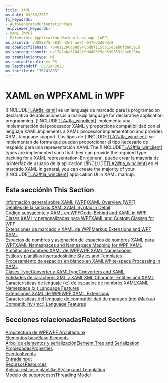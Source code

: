 ```yaml
---
title: XAML
ms.date: 03/30/2017
f1_keywords:
- AutoGeneratedOrientationPage
helpviewer_keywords:
- XAML [WPF]
- Extensible Application Markup Language [WPF]
ms.assetid: 5d858575-a83b-42df-ad3f-047ed2d6e3c8
ms.openlocfilehash: 7b4811290d58b946bd9f115cb15d5eb0fda03b1d
ms.sourcegitcommit: de17a7a0a37042f0d4406f5ae5393531caeb25ba
ms.translationtype: MT
ms.contentlocale: es-ES
ms.lasthandoff: 01/24/2020
ms.locfileid: "76741883"
---
```

# <a name="xaml-in-wpf"></a><span data-ttu-id="e6b95-102">XAML en WPF</span><span class="sxs-lookup"><span data-stu-id="e6b95-102">XAML in WPF</span></span>

[!INCLUDE[TLA#tla_xaml](../../../../includes/tlasharptla-xaml-md.md)] <span data-ttu-id="e6b95-103">es un lenguaje de marcado para la programación declarativa de aplicaciones.</span><span class="sxs-lookup"><span data-stu-id="e6b95-103">is a markup language for declarative application programming.</span></span> [!INCLUDE[TLA#tla_winclient](../../../../includes/tlasharptla-winclient-md.md)] <span data-ttu-id="e6b95-104">implementa una implementación del procesador XAML y proporciona compatibilidad con el lenguaje XAML.</span><span class="sxs-lookup"><span data-stu-id="e6b95-104">implements a XAML processor implementation and provides XAML language support.</span></span> <span data-ttu-id="e6b95-105">Los tipos de [!INCLUDE[TLA2#tla_winclient](../../../../includes/tla2sharptla-winclient-md.md)] se implementan de forma que pueden proporcionar el tipo necesario de respaldo para una representación XAML.</span><span class="sxs-lookup"><span data-stu-id="e6b95-105">The [!INCLUDE[TLA2#tla_winclient](../../../../includes/tla2sharptla-winclient-md.md)] types are implemented such that they can provide the required type backing for a XAML representation.</span></span> <span data-ttu-id="e6b95-106">En general, puede crear la mayoría de la interfaz de usuario de la aplicación [!INCLUDE[TLA2#tla_winclient](../../../../includes/tla2sharptla-winclient-md.md)] en el marcado XAML.</span><span class="sxs-lookup"><span data-stu-id="e6b95-106">In general, you can create the majority of your [!INCLUDE[TLA2#tla_winclient](../../../../includes/tla2sharptla-winclient-md.md)] application UI in XAML markup.</span></span>  
  
## <a name="in-this-section"></a><span data-ttu-id="e6b95-107">Esta sección</span><span class="sxs-lookup"><span data-stu-id="e6b95-107">In This Section</span></span>  

[<span data-ttu-id="e6b95-108">Información general sobre XAML (WPF)</span><span class="sxs-lookup"><span data-stu-id="e6b95-108">XAML Overview (WPF)</span></span>](xaml-overview-wpf.md)  
[<span data-ttu-id="e6b95-109">Detalles de la sintaxis XAML</span><span class="sxs-lookup"><span data-stu-id="e6b95-109">XAML Syntax In Detail</span></span>](xaml-syntax-in-detail.md)  
[<span data-ttu-id="e6b95-110">Código subyacente y XAML en WPF</span><span class="sxs-lookup"><span data-stu-id="e6b95-110">Code-Behind and XAML in WPF</span></span>](code-behind-and-xaml-in-wpf.md)  
[<span data-ttu-id="e6b95-111">Clases XAML y personalizadas para WPF</span><span class="sxs-lookup"><span data-stu-id="e6b95-111">XAML and Custom Classes for WPF</span></span>](xaml-and-custom-classes-for-wpf.md)  
[<span data-ttu-id="e6b95-112">Extensiones de marcado y XAML de WPF</span><span class="sxs-lookup"><span data-stu-id="e6b95-112">Markup Extensions and WPF XAML</span></span>](markup-extensions-and-wpf-xaml.md)  
[<span data-ttu-id="e6b95-113">Espacios de nombres y asignación de espacios de nombres XAML para WPF</span><span class="sxs-lookup"><span data-stu-id="e6b95-113">XAML Namespaces and Namespace Mapping for WPF XAML</span></span>](xaml-namespaces-and-namespace-mapping-for-wpf-xaml.md)  
[<span data-ttu-id="e6b95-114">Ámbitos de nombres XAML de WPF</span><span class="sxs-lookup"><span data-stu-id="e6b95-114">WPF XAML Namescopes</span></span>](wpf-xaml-namescopes.md)  
[<span data-ttu-id="e6b95-115">Estilos y plantillas insertados</span><span class="sxs-lookup"><span data-stu-id="e6b95-115">Inline Styles and Templates</span></span>](inline-styles-and-templates.md)  
[<span data-ttu-id="e6b95-116">Procesamiento de espacios en blanco en XAML</span><span class="sxs-lookup"><span data-stu-id="e6b95-116">White-space Processing in XAML</span></span>](../../../desktop-wpf/xaml-services/white-space-processing.md)  
[<span data-ttu-id="e6b95-117">Clases TypeConverter y XAML</span><span class="sxs-lookup"><span data-stu-id="e6b95-117">TypeConverters and XAML</span></span>](typeconverters-and-xaml.md)  
[<span data-ttu-id="e6b95-118">Entidades de caracteres XML y XAML</span><span class="sxs-lookup"><span data-stu-id="e6b95-118">XML Character Entities and XAML</span></span>](../../../desktop-wpf/xaml-services/xml-character-entities.md)  
[<span data-ttu-id="e6b95-119">Características de lenguaje (x:) de espacios de nombres XAML</span><span class="sxs-lookup"><span data-stu-id="e6b95-119">XAML Namespace (x:) Language Features</span></span>](../../../desktop-wpf/xaml-services/namespace-language-features.md)  
[<span data-ttu-id="e6b95-120">Extensiones XAML de WPF</span><span class="sxs-lookup"><span data-stu-id="e6b95-120">WPF XAML Extensions</span></span>](wpf-xaml-extensions.md)  
[<span data-ttu-id="e6b95-121">Características del lenguaje de compatibilidad de marcado (mc:)</span><span class="sxs-lookup"><span data-stu-id="e6b95-121">Markup Compatibility (mc:) Language Features</span></span>](markup-compatibility-mc-language-features.md)  
  
## <a name="related-sections"></a><span data-ttu-id="e6b95-122">Secciones relacionadas</span><span class="sxs-lookup"><span data-stu-id="e6b95-122">Related Sections</span></span>  

[<span data-ttu-id="e6b95-123">Arquitectura de WPF</span><span class="sxs-lookup"><span data-stu-id="e6b95-123">WPF Architecture</span></span>](wpf-architecture.md)  
[<span data-ttu-id="e6b95-124">Elementos base</span><span class="sxs-lookup"><span data-stu-id="e6b95-124">Base Elements</span></span>](base-elements.md)  
[<span data-ttu-id="e6b95-125">Árbol de elementos y serialización</span><span class="sxs-lookup"><span data-stu-id="e6b95-125">Element Tree and Serialization</span></span>](element-tree-and-serialization.md)  
[<span data-ttu-id="e6b95-126">Propiedades</span><span class="sxs-lookup"><span data-stu-id="e6b95-126">Properties</span></span>](properties-wpf.md)  
[<span data-ttu-id="e6b95-127">Eventos</span><span class="sxs-lookup"><span data-stu-id="e6b95-127">Events</span></span>](events-wpf.md)  
[<span data-ttu-id="e6b95-128">Entrada</span><span class="sxs-lookup"><span data-stu-id="e6b95-128">Input</span></span>](input-wpf.md)  
[<span data-ttu-id="e6b95-129">Recursos</span><span class="sxs-lookup"><span data-stu-id="e6b95-129">Resources</span></span>](resources-wpf.md)  
[<span data-ttu-id="e6b95-130">Aplicar estilos y plantillas</span><span class="sxs-lookup"><span data-stu-id="e6b95-130">Styling and Templating</span></span>](../../../desktop-wpf/fundamentals/styles-templates-overview.md)  
[<span data-ttu-id="e6b95-131">Modelo de subprocesos</span><span class="sxs-lookup"><span data-stu-id="e6b95-131">Threading Model</span></span>](threading-model.md)
